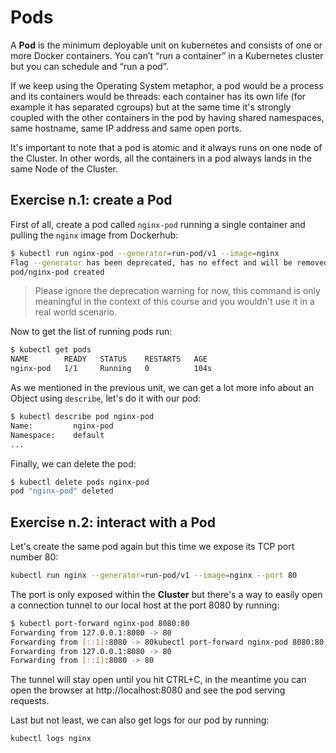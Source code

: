 # Pods

A **Pod** is the minimum deployable unit on kubernetes and consists of one or more
Docker containers. You can’t “run a container” in a Kubernetes cluster but you
can schedule and “run a pod”.

If we keep using the Operating System metaphor, a pod would be a process
and its containers would be threads: each container has its own life
(for example it has separated cgroups) but at the same time it's strongly coupled
with the other containers in the pod by having shared namespaces, same hostname,
same IP address and same open ports.

It's important to note that a pod is atomic and it always runs on one node of the
Cluster. In other words, all the containers in a pod always lands in the same
Node of the Cluster.

## Exercise n.1: create a Pod

First of all, create a pod called `nginx-pod` running a single container and
pulling the `nginx` image from Dockerhub:
```sh
$ kubectl run nginx-pod --generator=run-pod/v1 --image=nginx
Flag --generator has been deprecated, has no effect and will be removed in the future.
pod/nginx-pod created
```

> Please ignore the deprecation warning for now, this command is only meaningful in the
> context of this course and you wouldn't use it in a real world scenario.

Now to get the list of running pods run:
```sh
$ kubectl get pods
NAME        READY   STATUS    RESTARTS   AGE
nginx-pod   1/1     Running   0          104s
```

As we mentioned in the previous unit, we can get a lot more info about an Object
using `describe`, let's do it with our pod:

```sh
$ kubectl describe pod nginx-pod
Name:         nginx-pod
Namespace:    default
...
```

Finally, we can delete the pod:

```sh
$ kubectl delete pods nginx-pod
pod "nginx-pod" deleted
```

## Exercise n.2: interact with a Pod

Let's create the same pod again but this time we expose its TCP port
number 80:

```sh
kubectl run nginx --generator=run-pod/v1 --image=nginx --port 80
```

The port is only exposed within the **Cluster** but there's a way to easily
open a connection tunnel to our local host at the port 8080 by running:

```sh
$ kubectl port-forward nginx-pod 8080:80
Forwarding from 127.0.0.1:8080 -> 80
Forwarding from [::1]:8080 -> 80kubectl port-forward nginx-pod 8080:80
Forwarding from 127.0.0.1:8080 -> 80
Forwarding from [::1]:8080 -> 80
```

The tunnel will stay open until you hit CTRL+C, in the meantime you can open the
browser at http://localhost:8080 and see the pod serving requests.

Last but not least, we can also get logs for our pod by running:

```sh
kubectl logs nginx
```
